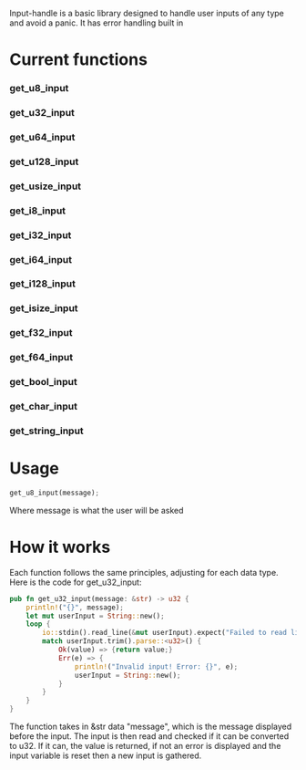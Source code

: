 Input-handle is a basic library designed to handle user inputs of any type and avoid a panic. It has error handling built in

# Current functions
### get_u8_input
### get_u32_input
### get_u64_input
### get_u128_input
### get_usize_input
### get_i8_input
### get_i32_input
### get_i64_input
### get_i128_input
### get_isize_input
### get_f32_input
### get_f64_input
### get_bool_input
### get_char_input
### get_string_input

# Usage
```rust
get_u8_input(message);
```
Where message is what the user will be asked
# How it works

Each function follows the same principles, adjusting for each data type. Here is the code for get_u32_input:

```rust
pub fn get_u32_input(message: &str) -> u32 {
    println!("{}", message);
    let mut userInput = String::new();
    loop {
        io::stdin().read_line(&mut userInput).expect("Failed to read line");
        match userInput.trim().parse::<u32>() {
            Ok(value) => {return value;}
            Err(e) => {
                println!("Invalid input! Error: {}", e);
                userInput = String::new();
            }
        }
    }
} 
```

The function takes in &str data "message", which is the message displayed before the input. The input is then read and checked if it can be converted to u32. If it can, the value is returned, if not an error is displayed and the input variable is reset then a new input is gathered.
